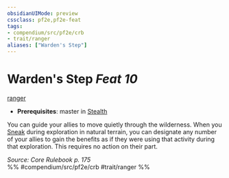 ```yaml
---
obsidianUIMode: preview
cssclass: pf2e,pf2e-feat
tags:
- compendium/src/pf2e/crb
- trait/ranger
aliases: ["Warden's Step"]
---
```

# Warden's Step  *Feat 10*  
[ranger](Reference/Rules/Traits/ranger.md "Ranger Class Trait")  

- **Prerequisites**: master in [Stealth](skills.md#Stealth)

You can guide your allies to move quietly through the wilderness. When you [Sneak](sneak.md) during exploration in natural terrain, you can designate any number of your allies to gain the benefits as if they were using that activity during that exploration. This requires no action on their part.

*Source: Core Rulebook p. 175*  
%% #compendium/src/pf2e/crb #trait/ranger %%